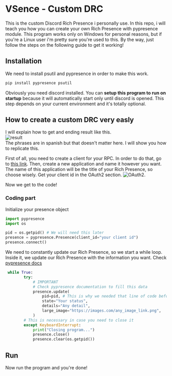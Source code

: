 # VSence - Custom DRC 
This is the custom Discord Rich Presence i personally use. In this repo, i will teach you 
how you can create your own Rich Presence with pypresence module. This program works only 
on Windows for personal reasons, but if you're a Linux user i'm pretty sure you're used to 
this. By the way, just follow the steps on the following guide to get it working!

## Installation
We need to install psutil and pypresence in order to make this work. 
```bash 
pip install pypresence psutil 
``` 
Obviously you need discord installed. You can **setup this program to run on 
startup** because it will automatically start only until discord is opened. 
This step depends on your current environment and it's totally optional. 

## How to create a custom DRC very easly
I will explain how to get and ending result like this.  
![result](https://imgur.com/i3I4UfK.png)  
The phrases are in spanish but that doesn't matter here. I will show you how to replicate this. 

First of all, you need to create a client for your RPC. In order to do that, go to [this link](https://discord.com/developers/applications). Then, create a new application and name it however you want. The name of this application will be the title of 
your Rich Presence, so choose wisely. Get your client id in the OAuth2 section. 
![OAuth2](https://imgur.com/yDtl31m.png). 


Now we get to the code! 
### Coding part
Initialize your presence object 
```py 
import pypresence
import os 

pid = os.getpid() # We will need this later
presence = pypresence.Presence(client_id="your client id")
presence.connect()
```
We need to constantly update our Rich Presence, so we start a while loop. Inside it, 
we update our Rich Presence with the information you want. Check [pypresence docs](https://qwertyquerty.github.io/pypresence/html/doc/presence.html)
```py 
 while True:
        try:
            # IMPORTANT
            # Check pypresence documentation to fill this data
            presence.update(
                pid=pid, # This is why we needed that line of code before
                state="Your status", 
                details="Any detail", 
                large_image="https://images.com/any_image_link.png",
            )
        # This is necessary in case you need to close it
        except KeyboardInterrupt:
            print("Closing program...")
            presence.close()
            presence.clear(os.getpid())
```

## Run
Now run the program and you're done!